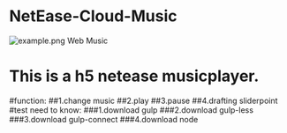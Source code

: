 # NetEase-Cloud-Music
![example.png](http://pan.baidu.com/s/1jIR3VO6)
Web Music
# This is a h5 netease musicplayer.
#function:
##1.change music 
##2.play 
##3.pause 
##4.drafting sliderpoint
#test need to know:
###1.download gulp
###2.download gulp-less
###3.download gulp-connect
###4.download node
